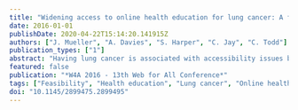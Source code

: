 ```yaml
---
title: "Widening access to online health education for lung cancer: A feasibility study"
date: 2016-01-01
publishDate: 2020-04-22T15:14:20.141915Z
authors: ["J. Mueller", "A. Davies", "S. Harper", "C. Jay", "C. Todd"]
publication_types: ["1"]
abstract: "Having lung cancer is associated with accessibility issues because people afflicted with lung cancer tend to be older and less familiar with technology, and have low education levels and low health literacy. Fear, embarrassment and stigmatization also play a role. This makes it difficult for people to access the information they need to understand and manage their illness, particularly in the time before the diagnosis. We can mitigate these disadvantages and bridge the accessibility gap by ensuring people at risk for lung cancer are informed about symptoms and when to seek medical advice. The Web is uniquely placed to fulfill this role. We therefore developed an online lung cancer symptom appraisal tool tailored towards people with low education levels and health literacy and based on psychological theory to target barriers like fear and embarrassment. At present we are conducting a feasibility study to assess whether it is possible to reach the high risk population and encourage early help-seeking. So far, 97 users have participated, 97.9% of which report symptoms and risk factors that indicate they should seek medical help. 34% report education levels below school leaving qualification. Our tool led to a significantly higher intention to seek medical help than the same information without theory-based components (p = 0.01). Our initial analyses suggest this is a suitable approach to widening health education to excluded groups. Copyright is held by the owner/author(s)."
featured: false
publication: "*W4A 2016 - 13th Web for All Conference*"
tags: ["Feasibility", "Health education", "Lung cancer", "Online health information", "Patient empowerment", "Symptom appraisal"]
doi: "10.1145/2899475.2899495"
---
```


